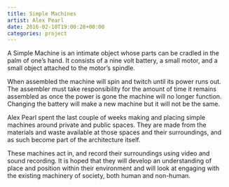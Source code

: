 ```yaml
---
title: Simple Machines
artist: Alex Pearl
date: 2016-02-10T19:00:28+00:00
categories: project
---
```

A Simple Machine is an intimate object whose parts can be cradled in the palm of one’s hand. It consists of a nine volt battery, a small motor, and a small object attached to the motor’s spindle.

When assembled the machine will spin and twitch until its power runs out. The assembler must take responsibility for the amount of time it remains assembled as once the power is gone the machine will no longer function. Changing the battery will make a new machine but it will not be the same.

Alex Pearl spent the last couple of weeks making and placing simple machines around private and public spaces. They are made from the materials and waste available at those spaces and their surroundings, and as such become part of the architecture itself.

These machines act in, and record their surroundings using video and sound recording. It is hoped that they will develop an understanding of place and position within their environment and will look at engaging with the existing machinery of society, both human and non-human.
